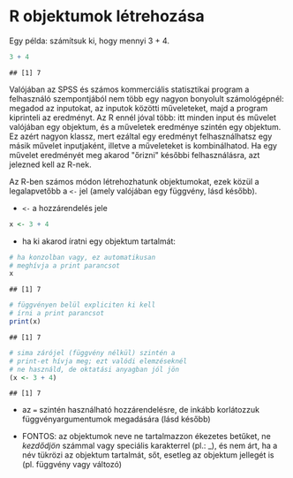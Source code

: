 # R objektumok létrehozása

Egy példa: számítsuk ki, hogy mennyi 3 + 4.

```r
3 + 4
```

```
## [1] 7
```

Valójában az SPSS és számos kommerciális statisztikai program a felhasználó
szempontjából nem több egy nagyon bonyolult számológépnél: megadod az inputokat,
az inputok közötti műveleteket, majd a program kiprinteli az eredményt. Az R ennél jóval több: itt minden input és művelet valójában egy objektum, és a műveletek eredménye szintén egy objektum. Ez azért nagyon klassz, mert ezáltal egy eredményt
felhasználhatsz egy másik művelet inputjaként, illetve a műveleteket is kombinálhatod. Ha egy művelet eredményét meg akarod "őrizni" későbbi felhasználásra, azt jelezned kell az R-nek. 

Az R-ben számos módon létrehozhatunk objektumokat, ezek közül a legalapvetőbb
a `<-` jel (amely valójában egy függvény, lásd később).

- `<-` a hozzárendelés jele

```r
x <- 3 + 4
```

- ha ki akarod íratni egy objektum tartalmát:

```r
# ha konzolban vagy, ez automatikusan 
# meghívja a print parancsot
x
```

```
## [1] 7
```

```r
# függvényen belül expliciten ki kell 
# írni a print parancsot
print(x) 
```

```
## [1] 7
```

```r
# sima zárójel (függvény nélkül) szintén a 
# print-et hívja meg; ezt valódi elemzéseknél 
# ne használd, de oktatási anyagban jól jön
(x <- 3 + 4) 
```

```
## [1] 7
```

- az `=` szintén használható hozzárendelésre, de inkább korlátozzuk függvényargumentumok megadására (lásd később)

- FONTOS: az objektumok neve ne tartalmazzon ékezetes betűket, ne *kezdődjön* számmal vagy speciális karakterrel (pl.: _), és nem árt, ha a név tükrözi az objektum tartalmát, sőt, esetleg az objektum jellegét is (pl. függvény vagy változó)

